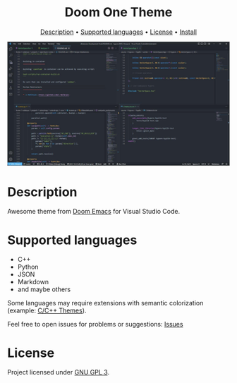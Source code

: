 <div align="center">

# Doom One Theme
[Description](#description) • [Supported languages](#supported-languages) • [License](#license) • [Install](https://marketplace.visualstudio.com/items?itemName=L-Nafaryus.doom-one-theme)

![Theme Screenshot](etc/screenshot.jpg)

</div>

# Description

Awesome theme from [Doom Emacs](https://github.com/doomemacs/doomemacs) for Visual Studio Code.

# Supported languages

* C++
* Python
* JSON
* Markdown
* and maybe others

Some languages may require extensions with semantic colorization (example: [C/C++ Themes](https://marketplace.visualstudio.com/items?itemName=ms-vscode.cpptools-themes)).

Feel free to open issues for problems or suggestions: [Issues](https://github.com/L-Nafaryus/doom-one-theme/issues)

# License

Project licensed under [GNU GPL 3](LICENSE).